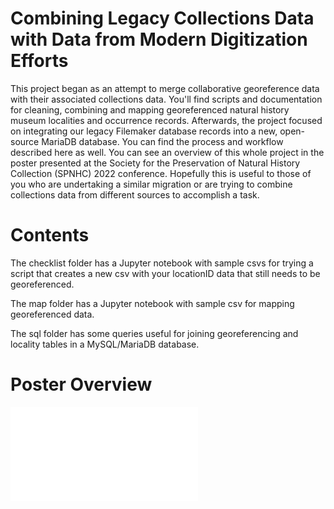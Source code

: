 # Combining Legacy Collections Data with Data from Modern Digitization Efforts
 This project began as an attempt to merge collaborative georeference data with their associated collections data. You'll find scripts and documentation for cleaning, combining and mapping georeferenced natural history museum localities and occurrence records. Afterwards, the project focused on integrating our legacy Filemaker database records into a new, open-source MariaDB database. You can find the process and workflow described here as well. You can see an overview of this whole project in the poster presented at the Society for the Preservation of Natural History Collection (SPNHC) 2022 conference. Hopefully this is useful to those of you who are undertaking a similar migration or are trying to combine collections data from different sources to accomplish a task. 
 
 # Contents 
 The checklist folder has a Jupyter notebook with sample csvs for trying a script that creates a new csv with your locationID data that still needs to be georeferenced. 
 
 The map folder has a Jupyter notebook with sample csv for mapping georeferenced data. 
 
 The sql folder has some queries useful for joining georeferencing and locality tables in a MySQL/MariaDB database. 
 
 # Poster Overview
 ![poster](docs/Abarca_SPNHC2022_Poster.pdf)
